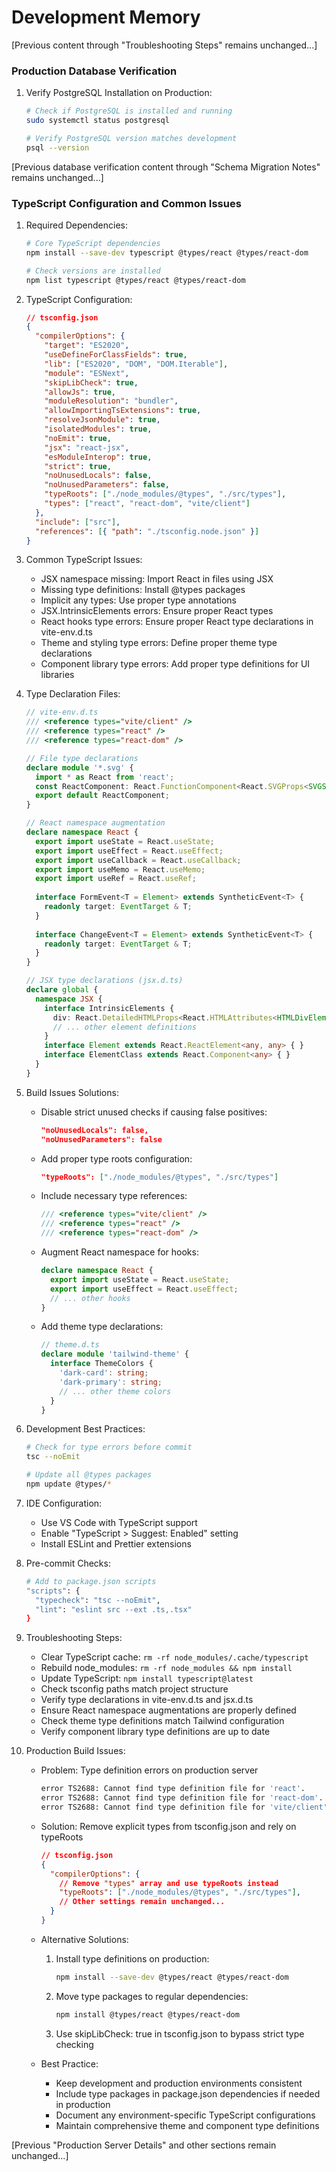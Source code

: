 # Development Memory

[Previous content through "Troubleshooting Steps" remains unchanged...]

### Production Database Verification

1. Verify PostgreSQL Installation on Production:
   ```bash
   # Check if PostgreSQL is installed and running
   sudo systemctl status postgresql
   
   # Verify PostgreSQL version matches development
   psql --version
   ```

[Previous database verification content through "Schema Migration Notes" remains unchanged...]

### TypeScript Configuration and Common Issues

1. Required Dependencies:
   ```bash
   # Core TypeScript dependencies
   npm install --save-dev typescript @types/react @types/react-dom

   # Check versions are installed
   npm list typescript @types/react @types/react-dom
   ```

2. TypeScript Configuration:
   ```json
   // tsconfig.json
   {
     "compilerOptions": {
       "target": "ES2020",
       "useDefineForClassFields": true,
       "lib": ["ES2020", "DOM", "DOM.Iterable"],
       "module": "ESNext",
       "skipLibCheck": true,
       "allowJs": true,
       "moduleResolution": "bundler",
       "allowImportingTsExtensions": true,
       "resolveJsonModule": true,
       "isolatedModules": true,
       "noEmit": true,
       "jsx": "react-jsx",
       "esModuleInterop": true,
       "strict": true,
       "noUnusedLocals": false,
       "noUnusedParameters": false,
       "typeRoots": ["./node_modules/@types", "./src/types"],
       "types": ["react", "react-dom", "vite/client"]
     },
     "include": ["src"],
     "references": [{ "path": "./tsconfig.node.json" }]
   }
   ```

3. Common TypeScript Issues:
   - JSX namespace missing: Import React in files using JSX
   - Missing type definitions: Install @types packages
   - Implicit any types: Use proper type annotations
   - JSX.IntrinsicElements errors: Ensure proper React types
   - React hooks type errors: Ensure proper React type declarations in vite-env.d.ts
   - Theme and styling type errors: Define proper theme type declarations
   - Component library type errors: Add proper type definitions for UI libraries

4. Type Declaration Files:
   ```typescript
   // vite-env.d.ts
   /// <reference types="vite/client" />
   /// <reference types="react" />
   /// <reference types="react-dom" />

   // File type declarations
   declare module '*.svg' {
     import * as React from 'react';
     const ReactComponent: React.FunctionComponent<React.SVGProps<SVGSVGElement>>;
     export default ReactComponent;
   }

   // React namespace augmentation
   declare namespace React {
     export import useState = React.useState;
     export import useEffect = React.useEffect;
     export import useCallback = React.useCallback;
     export import useMemo = React.useMemo;
     export import useRef = React.useRef;
     
     interface FormEvent<T = Element> extends SyntheticEvent<T> {
       readonly target: EventTarget & T;
     }
     
     interface ChangeEvent<T = Element> extends SyntheticEvent<T> {
       readonly target: EventTarget & T;
     }
   }

   // JSX type declarations (jsx.d.ts)
   declare global {
     namespace JSX {
       interface IntrinsicElements {
         div: React.DetailedHTMLProps<React.HTMLAttributes<HTMLDivElement>, HTMLDivElement>;
         // ... other element definitions
       }
       interface Element extends React.ReactElement<any, any> { }
       interface ElementClass extends React.Component<any> { }
     }
   }
   ```

5. Build Issues Solutions:
   - Disable strict unused checks if causing false positives:
     ```json
     "noUnusedLocals": false,
     "noUnusedParameters": false
     ```
   - Add proper type roots configuration:
     ```json
     "typeRoots": ["./node_modules/@types", "./src/types"]
     ```
   - Include necessary type references:
     ```typescript
     /// <reference types="vite/client" />
     /// <reference types="react" />
     /// <reference types="react-dom" />
     ```
   - Augment React namespace for hooks:
     ```typescript
     declare namespace React {
       export import useState = React.useState;
       export import useEffect = React.useEffect;
       // ... other hooks
     }
     ```
   - Add theme type declarations:
     ```typescript
     // theme.d.ts
     declare module 'tailwind-theme' {
       interface ThemeColors {
         'dark-card': string;
         'dark-primary': string;
         // ... other theme colors
       }
     }
     ```

6. Development Best Practices:
   ```bash
   # Check for type errors before commit
   tsc --noEmit

   # Update all @types packages
   npm update @types/*
   ```

7. IDE Configuration:
   - Use VS Code with TypeScript support
   - Enable "TypeScript > Suggest: Enabled" setting
   - Install ESLint and Prettier extensions

8. Pre-commit Checks:
   ```bash
   # Add to package.json scripts
   "scripts": {
     "typecheck": "tsc --noEmit",
     "lint": "eslint src --ext .ts,.tsx"
   }
   ```

9. Troubleshooting Steps:
   - Clear TypeScript cache: `rm -rf node_modules/.cache/typescript`
   - Rebuild node_modules: `rm -rf node_modules && npm install`
   - Update TypeScript: `npm install typescript@latest`
   - Check tsconfig paths match project structure
   - Verify type declarations in vite-env.d.ts and jsx.d.ts
   - Ensure React namespace augmentations are properly defined
   - Check theme type definitions match Tailwind configuration
   - Verify component library type definitions are up to date

10. Production Build Issues:
    - Problem: Type definition errors on production server
      ```bash
      error TS2688: Cannot find type definition file for 'react'.
      error TS2688: Cannot find type definition file for 'react-dom'.
      error TS2688: Cannot find type definition file for 'vite/client'.
      ```
    
    - Solution: Remove explicit types from tsconfig.json and rely on typeRoots
      ```json
      // tsconfig.json
      {
        "compilerOptions": {
          // Remove "types" array and use typeRoots instead
          "typeRoots": ["./node_modules/@types", "./src/types"],
          // Other settings remain unchanged...
        }
      }
      ```
    
    - Alternative Solutions:
      1. Install type definitions on production:
         ```bash
         npm install --save-dev @types/react @types/react-dom
         ```
      2. Move type packages to regular dependencies:
         ```bash
         npm install @types/react @types/react-dom
         ```
      3. Use skipLibCheck: true in tsconfig.json to bypass strict type checking

    - Best Practice:
      - Keep development and production environments consistent
      - Include type packages in package.json dependencies if needed in production
      - Document any environment-specific TypeScript configurations
      - Maintain comprehensive theme and component type definitions

[Previous "Production Server Details" and other sections remain unchanged...]
